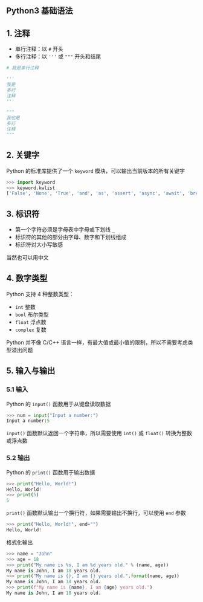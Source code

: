 ## Python3 基础语法

## 1. 注释
- 单行注释：以 `#` 开头
- 多行注释：以 `'''` 或 `"""` 开头和结尾

```python
# 我是单行注释

'''
我是
多行
注释
'''

"""
我也是
多行
注释
"""
```

## 2. 关键字
Python 的标准库提供了一个 `keyword` 模块，可以输出当前版本的所有关键字

```python
>>> import keyword
>>> keyword.kwlist
['False', 'None', 'True', 'and', 'as', 'assert', 'async', 'await', 'break', 'class', 'continue', 'def', 'del', 'elif', 'else', 'except', 'finally', 'for', 'from', 'global', 'if', 'import', 'in', 'is', 'lambda', 'nonlocal', 'not', 'or', 'pass', 'raise', 'return', 'try', 'while', 'with', 'yield']
```

## 3. 标识符
- 第一个字符必须是字母表中字母或下划线 `_` 
- 标识符的其他的部分由字母、数字和下划线组成
- 标识符对大小写敏感

当然也可以用中文

## 4. 数字类型
Python 支持 4 种整数类型：
- `int` 整数
- `bool` 布尔类型
- `float` 浮点数
- `complex` 复数

Python 并不像 C/C++ 语言一样，有最大值或最小值的限制，所以不需要考虑类型溢出问题

## 5. 输入与输出

### 5.1 输入

Python 的 `input()` 函数用于从键盘读取数据

```python
>>> num = input("Input a number:")
Input a number:5
```
`input()` 函数默认返回一个字符串，所以需要使用 `int()` 或 `float()` 转换为整数或浮点数

### 5.2 输出

Python 的 `print()` 函数用于输出数据

```python
>>> print("Hello, World!")
Hello, World!
>>> print(5)
5
```
`print()` 函数默认输出一个换行符，如果需要输出不换行，可以使用 `end` 参数
```python
>>> print("Hello, World!", end="")
Hello, World!
```
格式化输出
```python
>>> name = "John"
>>> age = 18
>>> print("My name is %s, I am %d years old." % (name, age))
My name is John, I am 18 years old.
>>> print("My name is {}, I am {} years old.".format(name, age))
My name is John, I am 18 years old.
>>> print(f"My name is {name}, I am {age} years old.")
My name is John, I am 18 years old.
```


